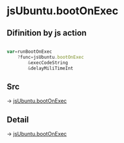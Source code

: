 # jsUbuntu.bootOnExec

## Difinition by js action

```js.js

var=runBootOnExec
	?func=jsUbuntu.bootOnExec
		&execCodeString
		&delayMiliTimeInt
```

## Src

-> [jsUbuntu.bootOnExec](https://github.com/puutaro/CommandClick/blob/master/app/src/main/java/com/puutaro/commandclick/fragment_lib/terminal_fragment/js_interface/JsUbuntu.kt#L129)

## Detail

-> [jsUbuntu.bootOnExec](https://github.com/puutaro/CommandClick/blob/master/md/developer/js_interface/details/JsUbuntu/bootOnExec.md)
